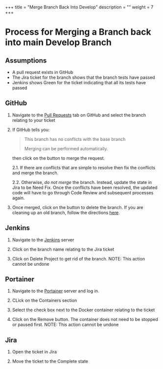 +++
title = "Merge Branch Back Into Develop"
description = ""
weight = 7
+++

# Process for Merging a Branch back into main Develop Branch

## Assumptions

* A pull request exists in GitHub
* The Jira ticket for the branch shows that the branch tests have passed
* Jenkins shows Green for the ticket indicating that all its tests have passed

## GitHub

1. Navigate to the [Pull Requests](https://github.com/di2e/openstorefront/pulls) tab on GitHub and select the branch relating to your ticket

2. If GitHub tells you:
    > This branch has no conflicts with the base branch
    >
    > Merging can be performed automatically.

    then click on the button to merge the request.

    2.1. If there are conflicts that are simple to resolve then fix the conflicts and merge the branch.

    2.2. Otherwise, _do not merge_ the branch. Instead, update the state in Jira to be Need Fix. Once the conflicts have been resolved, the updated code will have to go through Code Review and subsequent processes again.

3. Once merged, click on the button to delete the branch. If you are cleaning up an old branch, follow the directions [here](https://help.github.com/articles/deleting-and-restoring-branches-in-a-pull-request/).

## Jenkins

1. Navigate to the [Jenkins](http://sf-jenkins.usurf.usu.edu:8080/) server

2. Click on the branch name relating to the Jira ticket

3. Click on Delete Project to get rid of the branch. NOTE: This action cannot be undone

## Portainer

1. Navigate to the [Portainer](http://sf-jenkins.usurf.usu.edu:9000) server and log in.

2. CLick on the Containers section

3. Select the check box next to the Docker container relating to the ticket

4. Click on the Remove button. The container does not need to be stopped or paused first. NOTE: This action cannot be undone

## Jira

1. Open the ticket in Jira

2. Move the ticket to the Complete state